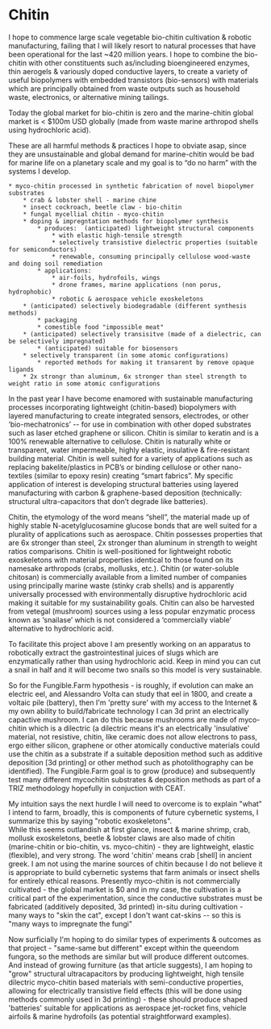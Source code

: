 # Chitin


I hope to commence large scale vegetable bio-chitin cultivation & robotic manufacturing, failing that I will likely resort to natural processes that have been operational for the last ~420 million years. I hope to combine the bio-chitin with other constituents such as/including bioengineered enzymes, thin aerogels & variously doped conductive layers, to create a variety of useful biopolymers with embedded transistors (bio-sensors) with materials which are principally obtained from waste outputs such as household waste, electronics, or alternative mining tailings. 
 
Today the global market for bio-chitin is zero and the marine-chitin global market is < $100m USD globally (made from waste marine arthropod shells using hydrochloric acid).  

 These are all harmful methods & practices I hope to obviate asap, since they are unsustainable and global demand for marine-chitin would be bad for marine life on a planetary scale and my goal is to “do no harm” with the systems I develop. 


    * myco-chitin processed in synthetic fabrication of novel biopolymer substrates
        * crab & lobster shell - marine chine
        * insect cockroach, beetle claw - bio-chitin
        * fungal mycellial chitin - myco-chitin
        * doping & impregntation methods for biopolymer synthesis
            * produces:  (anticipated) lightweight structural components
                * with elastic high-tensile strength 
                * selectively transistive dielectric properties (suitable for semiconductors)
                * renewable, consuming principally cellulose wood-waste and doing soil remediation
            * applications: 
                * air-foils, hydrofoils, wings
                * drone frames, marine applications (non porus, hydrophobic)
                * robotic & aerospace vehicle exoskeletons
        * (anticipated) selectively biodegradable (different synthesis methods)
            * packaging
            * comestible food "impossible meat"
        * (anticipated) selectively transisitve (made of a dielectric, can be selectively impregnated)
            * (anticipated) suitable for biosensors
        * selectively transparent (in some atomic configurations)
            * reported methods for making it transarent by remove opaque ligands
        * 2x strongr than aluminum, 6x stronger than steel strength to weight ratio in some atomic configurations


In the past year I have become enamored with sustainable manufacturing processes incorporating lightweight (chitin-based) biopolymers with layered manufacturing to create integrated sensors, electrodes, or other ‘bio-mechatronics’ -- for use in combination with other doped substrates such as laser etched graphene or silicon.  Chitin is similar to keratin and is a 100% renewable alternative to cellulose. Chitin is naturally white or transparent, water impermeable, highly elastic, insulative & fire-resistant building material.  Chitin is well suited for a variety of applications such as replacing bakelite/plastics in PCB’s or binding cellulose or other nano-textiles (similar to epoxy resin) creating “smart fabrics”.  My specific application of interest is developing structural batteries using layered manufacturing with carbon & graphene-based deposition (technically: structural ultra-capacitors that don’t degrade like batteries).  

Chitin, the etymology of the word means “shell”, the material made up of highly stable N-acetylglucosamine glucose bonds that are well suited for a plurality of applications such as aerospace.  Chitin possesses properties that are 6x stronger than steel, 2x stronger than aluminum in strength to weight ratios comparisons.  Chitin is well-positioned for lightweight robotic exoskeletons with material properties identical to those found on its namesake arthropods (crabs, mollusks, etc.).   Chitin (or water-soluble chitosan) is commercially available from a limited number of companies using principally marine waste (stinky crab shells) and is apparently universally processed with environmentally disruptive hydrochloric acid making it suitable for my sustainability goals.  Chitin can also be harvested from vetegal (mushroom) sources using a less popular enzymatic process known as ‘snailase’ which is not considered a ‘commercially viable’ alternative to hydrochloric acid. 

To facilitate this project above I am presently working on an apparatus to robotically extract the gastrointestinal juices of slugs which are enzymatically rather than using hydrochloric acid.  Keep in mind you can cut a snail in half and it will become two snails so this model is very sustainable.



So for the Fungible.Farm hypothesis - is roughly, if evolution can make an electric eel, and Alessandro Volta can study that eel in 1800, and create a voltaic pile (battery), then I'm 'pretty sure' with my access to the Internet & my own ability to build/fabricate technology I can 3d print an electrically capactive mushroom.  I can do this because mushrooms are made of myco-chitin which is a  dilectric (a dilectric means it's an electrically 'insulative' material, not resistive, chitin, like ceramic does not allow electrons to pass, ergo either silicon, graphene or other atomically conductive materials could use the chitin as a substrate if a suitable deposition method such as additive deposition [3d printing] or other method such as photolithography can be identified).   The Fungible.Farm goal is to grow (produce) and subsequently test many different mycochitin substrates & deposition methods as part of a TRIZ methodology hopefully in conjuction with CEAT.



My intuition says the next hurdle I will need to overcome is to explain "what" I intend to farm, broadly, this is components of future cybernetic systems, I summarize this by saying "robotic exoskeletons".  
While this seems outlandish at first glance, insect & marine shrimp, crab, mollusk exoskeletons, beetle & lobster claws are also made of chitin (marine-chitin or bio-chitin, vs. myco-chitin) - they are lightweight, elastic (flexible), and very strong.  The word 'chitin' means crab [shell] in ancient greek.  I am not using the marine sources of chitin because I do not believe it is appropriate to build cybernetic systems that farm animals or insect shells for entirely ethical reasons.  Presently myco-chitin is not commercially cultivated - the global market is $0 and in my case, the cultivation is a critical part of the experimentation, since the conductive substrates must be fabricated (additively deposited, 3d printed) in-situ during cultivation - many ways to "skin the cat", except I don't want cat-skins -- so this is "many ways to impregnate the fungi" 


Now surficially I'm hoping to do similar types of experiments & outcomes as that project - "same-same but different" except within the queendom fungora, so the methods are similar but will produce different outcomes. 
And instead of growing furniture (as that article suggests), I am hoping to "grow" structural ultracapacitors by producing lightweight, high tensile dilectric myco-chitin based materials with semi-conductive properties, allowing for electrically transistive field effects (this will be done using methods commonly used in 3d printing) - these should produce shaped 'batteries' suitable for applications as aerospace jet-rocket fins, vehicle airfoils & marine hydrofoils (as potential straightforward examples). 

